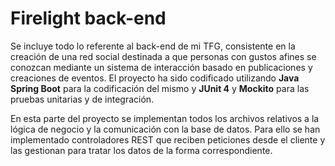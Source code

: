 <h1>Firelight back-end</h1>
<p>Se incluye todo lo referente al back-end de mi TFG, consistente en la creación de una red social destinada a que personas con gustos afines se conozcan mediante un sistema de interacción basado en publicaciones y creaciones de eventos. El proyecto ha sido codificado utilizando <strong>Java Spring Boot</strong> para la codificación del mismo y <strong>JUnit 4</strong> y <strong>Mockito</strong> para las pruebas unitarias y de integración.</p>
<p>En esta parte del proyecto se implementan todos los archivos relativos a la lógica de negocio y la comunicación con la base de datos. Para ello se han implementado controladores REST que reciben peticiones desde el cliente y las gestionan para tratar los datos de la forma correspondiente.</p>
